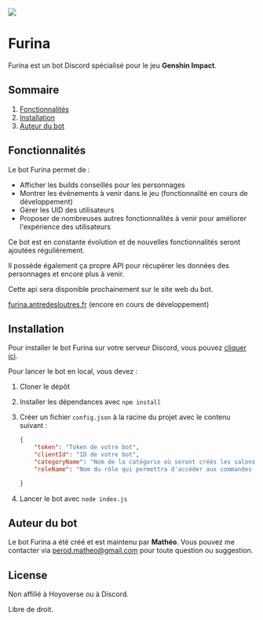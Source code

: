 <img src="./api/img/bot/banner.gif">

# Furina

Furina est un bot Discord spécialisé pour le jeu **Genshin Impact**.

## Sommaire

1. [Fonctionnalités](#fonctionnalités)
2. [Installation](#installation)
3. [Auteur du bot](#auteur-du-bot)

## Fonctionnalités

Le bot Furina permet de :

- Afficher les builds conseillés pour les personnages
- Montrer les événements à venir dans le jeu (fonctionnalité en cours de développement)
- Gérer les UID des utilisateurs
- Proposer de nombreuses autres fonctionnalités à venir pour améliorer l'expérience des utilisateurs

Ce bot est en constante évolution et de nouvelles fonctionnalités seront ajoutées régulièrement.

Il possède également ça propre API pour récupérer les données des personnages et encore plus à venir.

Cette api sera disponible prochainement sur le site web du bot.

[furina.antredesloutres.fr](https://furina.antredesloutres.fr) (encore en cours de développement)

## Installation

Pour installer le bot Furina sur votre serveur Discord, vous pouvez [cliquer ici](https://discord.com/oauth2/authorize?client_id=1272615402442199135&permissions=8&integration_type=0&scope=bot).

Pour lancer le bot en local, vous devez :

1. Cloner le dépôt
2. Installer les dépendances avec `npm install`
3. Créer un fichier `config.json` à la racine du projet avec le contenu suivant :
    
    ```json
    {
        "token": "Token de votre bot",
        "clientId": "ID de votre bot",
        "categoryName": "Nom de la catégorie où seront créés les salons de logs du bot",
        "roleName": "Nom du rôle qui permettra d'accéder aux commandes de logs",

    }
    ```
4. Lancer le bot avec `node index.js`


## Auteur du bot

Le bot Furina a été créé et est maintenu par **Mathéo**. Vous pouvez me contacter via perod.matheo@gmail.com pour toute question ou suggestion. 

## License

Non affilié à Hoyoverse ou à Discord.

Libre de droit.

